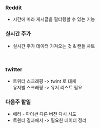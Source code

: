 ### Reddit
* 시간에 따라 게시글을 필터링할 수 있는 기능

### 실시간 주가
* 실시간 주가 데이터 가져오는 것 & 캔들 차트

<br>

### twitter
- 트위터 스크래핑 -> twint 로 대체 
<br> 유저별 스크래핑 -> 유저 리스트 필요

### 다음주 할일 
- 에러 - 파이썬 다른 버전 다시 시도
- 트윈터 결과에서 -> 필요한 데이터 정리  
